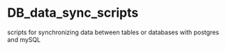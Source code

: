 # DB_data_sync_scripts
scripts for synchronizing data between tables or databases with postgres and mySQL

